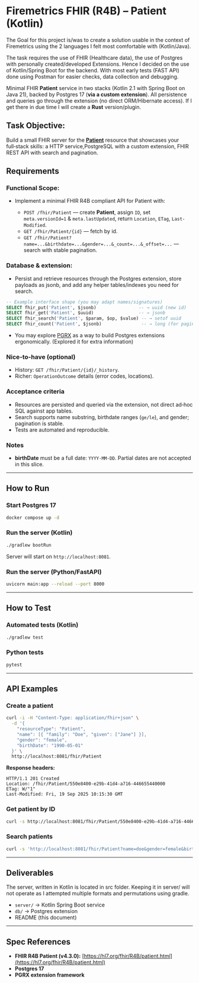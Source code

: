 # Firemetrics FHIR (R4B) – Patient (Kotlin) 

The Goal for this project is/was to create a solution usable in the context of Firemetrics using the 2 languages I felt 
most comfortable with (Kotlin/Java).

The task requires the use of FHIR (Healthcare data), the use of Postgres with personally created/developed Extensions. 
Hence I decided on the use of Kotlin/Spring Boot for the backend. With most early 
tests (FAST API) done using Postman for easier checks, data collection and debugging.

Minimal FHIR **Patient** service in two stacks (Kotlin 2.1 with Spring Boot on Java 21), backed by
Postgres 17 (**via a custom extension**). All persistence and queries go through the extension (no direct ORM/Hibernate access).
If I get there in due time I will create a **Rust** version/plugin.

## Task Objective: 

Build a small FHIR server for the [**Patient**](https://hl7.org/fhir/R4B/patient.html) resource that showcases your full‑stack skills: a HTTP service,PostgreSQL 
with a custom extension, FHIR REST API with search and pagination.

## Requirements

### Functional Scope:
* Implement a minimal FHIR R4B compliant API for Patient with:

  - `POST /fhir/Patient` — create **Patient**, assign `ID`, set `meta.versionId=1` & `meta.lastUpdated`, return `Location`, 
`ETag`, `Last-Modified`.
  - `GET /fhir/Patient/{id}` — fetch by id.
  - `GET /fhir/Patient?name=...&birthdate=...&gender=...&_count=...&_offset=...` — search with stable pagination.

### Database & extension:
* Persist and retrieve resources through the Postgres extension, store payloads as jsonb, and add any helper tables/indexes
  you need for search.

```sql
-- Example interface shape (you may adapt names/signatures)
SELECT fhir_put('Patient', $jsonb)                -- → uuid (new id)
SELECT fhir_get('Patient', $uuid)                 -- → jsonb
SELECT fhir_search('Patient', $param, $op, $value) -- → setof uuid
SELECT fhir_count('Patient', $jsonb)               -- → long (for pagination) / added for count perhaps quicker

```
* You may explore [PGRX](https://github.com/pgcentralfoundation/pgrx) as a way to build Postgres extensions ergonomically.
  (Explored it for extra information)

### Nice‑to‑have (optional)

* History:
  `GET /fhir/Patient/{id}/_history`.
* Richer: `OperationOutcome` details (error codes, locations).

### Acceptance criteria

* Resources are persisted and queried via the extension, not direct ad‑hoc SQL against app tables.
* Search supports name substring, birthdate ranges (`ge/le`), and gender; pagination is stable.
* Tests are automated and reproducible.


### Notes

- **birthDate** must be a full date: `YYYY-MM-DD`. Partial dates are not accepted in this slice.

---

## How to Run


### Start Postgres 17

```bash
docker compose up -d
```

### Run the server (Kotlin)

```bash
./gradlew bootRun
```

Server will start on `http://localhost:8081`.

### Run the server (Python/FastAPI)

```bash
uvicorn main:app --reload --port 8000
```

---

## How to Test

### Automated tests (Kotlin)

```bash
./gradlew test
```

### Python tests

```bash
pytest
```

---

## API Examples

### Create a patient

```bash
curl -i -H "Content-Type: application/fhir+json" \
  -d '{
    "resourceType": "Patient",
    "name": [{ "family": "Doe", "given": ["Jane"] }],
    "gender": "female",
    "birthDate": "1990-05-01"
  }' \
  http://localhost:8081/fhir/Patient
```

**Response headers:**

```
HTTP/1.1 201 Created
Location: /fhir/Patient/550e8400-e29b-41d4-a716-446655440000
ETag: W/"1"
Last-Modified: Fri, 19 Sep 2025 10:15:30 GMT
```

### Get patient by ID

```bash
curl -s http://localhost:8081/fhir/Patient/550e8400-e29b-41d4-a716-446655440000
```

### Search patients

```bash
curl -s 'http://localhost:8081/fhir/Patient?name=doe&gender=female&birthdate:ge=1980-01-01&_count=10&_offset=0'
```

---

## Deliverables

The server, written in Kotlin is located in src folder. Keeping it in server/ will not operate as I attempted multiple formats and permutations using gradle.
* `server/` → Kotlin Spring Boot service
* `db/` → Postgres extension
* README (this document)

---

## Spec References

* **FHIR R4B Patient (v4.3.0):** [https://hl7.org/fhir/R4B/patient.html](https://hl7.org/fhir/R4B/patient.html)
* **Postgres 17**
* **PGRX extension framework**

